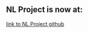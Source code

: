 ## NL Project is now at:
[link to NL Project github](https://github.com/NelsonLau/SG-DAT-NL/tree/master/Project)